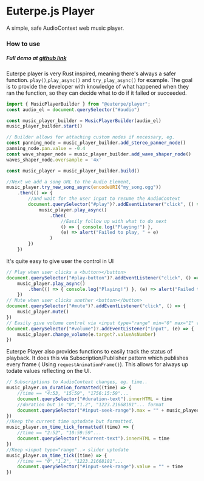 # Euterpe.js Player

A simple, safe AudioContext web music player.
### How to use

##### Full demo at [github link](https://github.com/euterpe-js/euterpe-source/tree/master/packages/player-web-test)

Euterpe player is very Rust inspired, meaning there's always a safer function. `play()`,`play_async()` and `try_play_async()` for example. The goal is to provide the developer with knowledge of what happened when they ran the function, so they can decide what to do if it failed or succeeded.
```js
import { MusicPlayerBuilder } from "@euterpe/player";
const audio_el = document.querySelector("#audio")

const music_player_builder = MusicPlayerBuilder(audio_el)
music_player_builder.start()

// Builder allows for attaching custom nodes if necessary, eg.
const panning_node = music_player_builder.add_stereo_panner_node()
panning_node.pan.value = -0.4
const wave_shaper_node = music_player_builder.add_wave_shaper_node()
waves_shaper_node.oversample = '4x'

const music_player = music_player_builder.build()

//Next we add a song URL to the Audio Element,
music_player.try_new_song_async(encodeURI("my_song.ogg"))
    .then(() => {
        //and wait for the user input to resume the AudioContext
        document.querySelector("#play")?.addEventListener("click", () => {
            music_player.play_async()
                .then(
                    //Easily follow up with what to do next
                    () => { console.log("Playing!") },
                    (e) => alert("Failed to play, " + e)
                )
        })
    })
```
It's quite easy to give user the control in UI
```js
// Play when user clicks a <button></button>
document.querySelector("#play-button")?.addEventListener("click", () => {
    music_player.play_async()
        .then(() => { console.log("Playing!") }, (e) => alert("Failed to play, " + e))
    })
// Mute when user clicks another <button></button>
document.querySelector("#mute")?.addEventListener("click", () => {
    music_player.mute()
})
// Easily give volume control via <input type="range" min="0" max="1" value="1" id="volume" step="0.01">
document.querySelector("#volume")?.addEventListener("input", (e) => {
    music_player.change_volume(e.target?.valueAsNumber)
})
```

Euterpe Player also provides functions to easily track the status of playback. It does this via Subscription/Publisher pattern which publishes every frame ( Using `requestAnimationFrame()`). This allows for always up todate values reflecting on the UI.
```js
// Subscriptions to AudioContext changes, eg. time..
music_player.on_duration_formatted((time) => {
    //time == "4:53, "15:59", "1756:15:59"...
    document.querySelector("#duration-text").innerHTML = time
    //duration but in "0","1.2", "1223.21668181"... format
    document.querySelector("#input-seek-range").max = "" + music_player.get_current_duration()
})
//Keep the current time uptodate but formatted.
music_player.on_time_tick_formatted((time) => {
    //time == "2:52", "10:59:59"...
    document.querySelector("#current-text").innerHTML = time
})
//Keep <input type="range"..> slider uptodate
music_player.on_time_tick((time) => {
    //time == "0","1.2", "1223.21668181"...
    document.querySelector("#input-seek-range").value = "" + time
})
```

